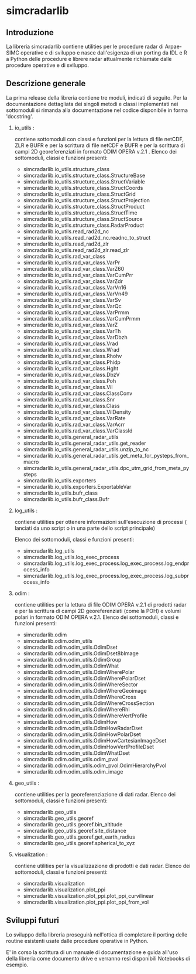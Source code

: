 # simcradarlib

## Introduzione

La libreria simcradarlib contiene utilities per le procedure radar di Arpae-SIMC operative e di sviluppo
e nasce dall'esigenza di un porting da IDL e R a Python delle procedure e librere radar attualmente
richiamate dalle procedure operative e di sviluppo.

## Descrizione generale

La prima release della libreria contiene tre moduli, indicati di seguito.
Per la documentazione dettagliata dei singoli metodi e classi implementati nei sottomoduli si rimanda
alla documentazione nel codice disponibile in forma 'docstring'.

1. io_utils :
   
   contiene sottomoduli con classi e funzioni per la lettura di file netCDF, ZLR e BUFR e per la scrittura
   di file netCDF e BUFR e per la scrittura di campi 2D georeferenziati in formato ODIM OPERA v.2.1 .
   Elenco dei sottomoduli, classi e funzioni presenti:
   - simcradarlib.io_utils.structure_class
   - simcradarlib.io_utils.structure_class.StructureBase
   - simcradarlib.io_utils.structure_class.StructVariable
   - simcradarlib.io_utils.structure_class.StructCoords
   - simcradarlib.io_utils.structure_class.StructGrid
   - simcradarlib.io_utils.structure_class.StructProjection
   - simcradarlib.io_utils.structure_class.StructProduct
   - simcradarlib.io_utils.structure_class.StructTime
   - simcradarlib.io_utils.structure_class.StructSource
   - simcradarlib.io_utils.structure_class.RadarProduct
   - simcradarlib.io_utils.read_rad2d_nc
   - simcradarlib.io_utils.read_rad2d_nc.readnc_to_struct
   - simcradarlib.io_utils.read_rad2d_zlr
   - simcradarlib.io_utils.read_rad2d_zlr.read_zlr
   - simcradarlib.io_utils.rad_var_class
   - simcradarlib.io_utils.rad_var_class.VarPr
   - simcradarlib.io_utils.rad_var_class.VarZ60
   - simcradarlib.io_utils.rad_var_class.VarCumPrr
   - simcradarlib.io_utils.rad_var_class.VarZdr
   - simcradarlib.io_utils.rad_var_class.VarVn16
   - simcradarlib.io_utils.rad_var_class.VarVn49
   - simcradarlib.io_utils.rad_var_class.VarSv
   - simcradarlib.io_utils.rad_var_class.VarQc
   - simcradarlib.io_utils.rad_var_class.VarPrmm
   - simcradarlib.io_utils.rad_var_class.VarCumPrmm
   - simcradarlib.io_utils.rad_var_class.VarZ
   - simcradarlib.io_utils.rad_var_class.VarTh
   - simcradarlib.io_utils.rad_var_class.VarDbzh
   - simcradarlib.io_utils.rad_var_class.Vrad
   - simcradarlib.io_utils.rad_var_class.Wrad
   - simcradarlib.io_utils.rad_var_class.Rhohv
   - simcradarlib.io_utils.rad_var_class.Phidp
   - simcradarlib.io_utils.rad_var_class.Hght
   - simcradarlib.io_utils.rad_var_class.DbzV
   - simcradarlib.io_utils.rad_var_class.Poh
   - simcradarlib.io_utils.rad_var_class.Vil
   - simcradarlib.io_utils.rad_var_class.ClassConv
   - simcradarlib.io_utils.rad_var_class.Snr
   - simcradarlib.io_utils.rad_var_class.Class
   - simcradarlib.io_utils.rad_var_class.VilDensity
   - simcradarlib.io_utils.rad_var_class.VarRate
   - simcradarlib.io_utils.rad_var_class.VarAcrr
   - simcradarlib.io_utils.rad_var_class.VarClassId
   - simcradarlib.io_utils.general_radar_utils
   - simcradarlib.io_utils.general_radar_utils.get_reader
   - simcradarlib.io_utils.general_radar_utils.unzip_to_nc
   - simcradarlib.io_utils.general_radar_utils.get_meta_for_pysteps_from_macro
   - simcradarlib.io_utils.general_radar_utils.dpc_utm_grid_from_meta_pysteps
   - simcradarlib.io_utils.exporters
   - simcradarlib.io_utils.exporters.ExportableVar
   - simcradarlib.io_utils.bufr_class
   - simcradarlib.io_utils.bufr_class.Bufr

2. log_utils :
   
   contiene utilities per ottenere informazioni sull'esecuzione di processi ( lanciati da uno script o
   in una parte dello script principale)

   Elenco dei sottomoduli, classi e funzioni presenti:
   - simcradarlib.log_utils
   - simcradarlib.log_utils.log_exec_process
   - simcradarlib.log_utils.log_exec_process.log_exec_process.log_endprocess_info
   - simcradarlib.log_utils.log_exec_process.log_exec_process.log_subprocess_info

3. odim :
   
   contiene utilities per la lettura di file ODIM OPERA v.2.1 di prodotti radar e per la scrittura di campi
   2D georeferenziati (come la POH) e volumi polari in formato ODIM OPERA v.2.1.
   Elenco dei sottomoduli, classi e funzioni presenti:
   - simcradarlib.odim
   - simcradarlib.odim.odim_utils
   - simcradarlib.odim.odim_utils.OdimDset
   - simcradarlib.odim.odim_utils.OdimDset8bImage
   - simcradarlib.odim.odim_utils.OdimGroup
   - simcradarlib.odim.odim_utils.OdimWhat
   - simcradarlib.odim.odim_utils.OdimWherePolar
   - simcradarlib.odim.odim_utils.OdimWherePolarDset
   - simcradarlib.odim.odim_utils.OdimWhereSector
   - simcradarlib.odim.odim_utils.OdimWhereGeoimage
   - simcradarlib.odim.odim_utils.OdimWhereCross
   - simcradarlib.odim.odim_utils.OdimWhereCrossSection
   - simcradarlib.odim.odim_utils.OdimWhereRhi
   - simcradarlib.odim.odim_utils.OdimWhereVertProfile
   - simcradarlib.odim.odim_utils.OdimHow
   - simcradarlib.odim.odim_utils.OdimHowRadarDset
   - simcradarlib.odim.odim_utils.OdimHowPolarDset
   - simcradarlib.odim.odim_utils.OdimHowCartesianImageDset
   - simcradarlib.odim.odim_utils.OdimHowVertProfileDset
   - simcradarlib.odim.odim_utils.OdimWhatDset
   - simcradarlib.odim.odim_utils.odim_pvol
   - simcradarlib.odim.odim_utils.odim_pvol.OdimHierarchyPvol
   - simcradarlib.odim.odim_utils.odim_image

4. geo_utils :

   contiene utilities per la georeferenziazione di dati radar.
   Elenco dei sottomoduli, classi e funzioni presenti:
   - simcradarlib.geo_utils
   - simcradarlib.geo_utils.georef
   - simcradarlib.geo_utils.georef.bin_altitude
   - simcradarlib.geo_utils.georef.site_distance
   - simcradarlib.geo_utils.georef.get_earth_radius
   - simcradarlib.geo_utils.georef.spherical_to_xyz

5. visualization :

   contiene utilities per la visualizzazione di prodotti e dati radar.
   Elenco dei sottomoduli, classi e funzioni presenti:
   - simcradarlib.visualization
   - simcradarlib.visualization.plot_ppi
   - simcradarlib.visualization.plot_ppi.plot_ppi_curvilinear
   - simcradarlib.visualization.plot_ppi.plot_ppi_from_vol

## Sviluppi futuri
Lo sviluppo della libreria proseguirà nell'ottica di completare il porting delle routine esistenti usate
dalle procedure operative in Python.

E' in corso la scrittura di un manuale di documentazione e guida all'uso della libreria come documento
drive e verranno resi disponibili Notebooks di esempio.
